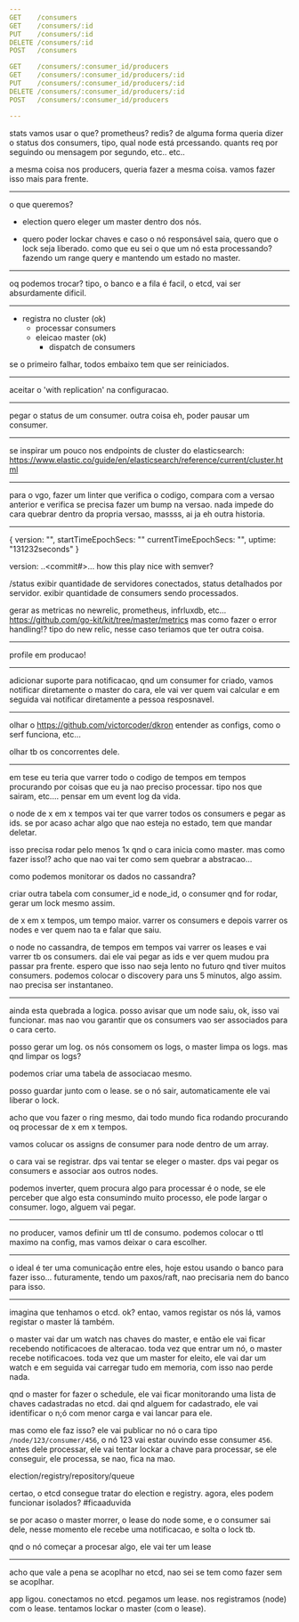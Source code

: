```yaml
---
GET    /consumers
GET    /consumers/:id
PUT    /consumers/:id
DELETE /consumers/:id
POST   /consumers

GET    /consumers/:consumer_id/producers
GET    /consumers/:consumer_id/producers/:id
PUT    /consumers/:consumer_id/producers/:id
DELETE /consumers/:consumer_id/producers/:id
POST   /consumers/:consumer_id/producers

---
```

stats vamos usar o que? prometheus? redis?
de alguma forma queria dizer o status dos consumers, tipo, qual node está prcessando.
quants req por seguindo ou mensagem por segundo, etc.. etc..

a mesma coisa nos producers, queria fazer a mesma coisa.
vamos fazer isso mais para frente.

---
o que queremos?

- election
quero eleger um master dentro dos nós.

- quero poder lockar chaves
e caso o nó responsável saia, quero que o lock seja liberado.
como que eu sei o que um nó esta processando? fazendo um range query e mantendo um estado no master.

---
oq podemos trocar? tipo, o banco e a fila é facil, o etcd, vai ser absurdamente dificil.

---
- registra no cluster (ok)
  - processar consumers
  - eleicao master (ok)
    - dispatch de consumers

se o primeiro falhar, todos embaixo tem que ser reiniciados.

---
aceitar o 'with replication' na configuracao.

---
pegar o status de um consumer.
outra coisa eh, poder pausar um consumer.

---
se inspirar um pouco nos endpoints de cluster do elasticsearch: https://www.elastic.co/guide/en/elasticsearch/reference/current/cluster.html

---
para o vgo, fazer um linter que verifica o codigo, compara com a versao anterior e verifica se precisa fazer um bump na versao.
nada impede do cara quebrar dentro da propria versao, massss, ai ja eh outra historia.

---
{
  version: "",
  startTimeEpochSecs: ""
  currentTimeEpochSecs: "",
  uptime: "131232seconds"
}

version: <major>.<minor>.<commit#>.<git sha>.<date>.<time> 
how this play nice with semver?

/status
exibir quantidade de servidores conectados, status detalhados por servidor.
exibir quantidade de consumers sendo processados.

gerar as metricas no newrelic, prometheus, infrluxdb, etc...
https://github.com/go-kit/kit/tree/master/metrics
mas como fazer o error handling!? tipo do new relic, nesse caso teriamos que ter outra coisa.

---
profile em producao!

---
adicionar suporte para notificacao, qnd um consumer for criado, vamos notificar diretamente o master do cara, ele vai ver quem vai calcular e em seguida
vai notificar diretamente a pessoa resposnavel.

---
olhar o https://github.com/victorcoder/dkron
entender as configs, como o serf funciona, etc...

olhar tb os concorrentes dele.

---
em tese eu teria que varrer todo o codigo de tempos em tempos procurando por coisas que eu ja nao preciso processar.
tipo nos que sairam, etc....
pensar em um event log da vida.

o node de x em x tempos vai ter que varrer todos os consumers e pegar as ids.
se por acaso achar algo que nao esteja no estado, tem que mandar deletar.

isso precisa rodar pelo menos 1x qnd o cara inicia como master.
mas como fazer isso!? acho que nao vai ter como sem quebrar a abstracao...

como podemos monitorar os dados no cassandra?

criar outra tabela com consumer_id e node_id, o consumer qnd for rodar, gerar um lock mesmo assim.


de x em x tempos, um tempo maior. 
varrer os consumers e depois varrer os nodes e ver quem nao ta e falar que saiu.


o node no cassandra, de tempos em tempos vai varrer os leases e vai varrer tb os consumers.
dai ele vai pegar as ids e ver quem mudou pra passar pra frente.
espero que isso nao seja lento no futuro qnd tiver muitos consumers.
podemos colocar o discovery para uns 5 minutos, algo assim. nao precisa ser instantaneo.

---
ainda esta quebrada a logica. posso avisar que um node saiu, ok, isso vai funcionar.
mas nao vou garantir que os consumers vao ser associados para o cara certo.

posso gerar um log.
os nós consomem os logs, o master limpa os logs. mas qnd limpar os logs?

podemos criar uma tabela de associacao mesmo.


posso guardar junto com o lease. se o nó sair, automaticamente ele vai liberar o lock.


acho que vou fazer o ring mesmo, dai todo mundo fica rodando procurando oq processar de x em x tempos.

vamos colucar os assigns de consumer para node dentro de um array.


o cara vai se registrar. 
dps vai tentar se eleger o master.
dps vai pegar os consumers e associar aos outros nodes.



podemos inverter, quem procura algo para processar é o node, se ele perceber que algo esta consumindo muito processo, ele pode largar o consumer.
logo, alguem vai pegar.

---
no producer, vamos definir um ttl de consumo.
podemos colocar o ttl maximo na config, mas vamos deixar o cara escolher.

---
o ideal é ter uma comunicação entre eles, hoje estou usando o banco para fazer isso...
futuramente, tendo um paxos/raft, nao precisaria nem do banco para isso.

---
imagina que tenhamos o etcd. ok?
entao, vamos registar os nós lá, vamos registar o master lá também.

o master vai dar um watch nas chaves do master, e então ele vai ficar recebendo notificacoes de alteracao.
toda vez que entrar um nó, o master recebe notificacoes.
toda vez que um master for eleito, ele vai dar um watch e em seguida vai carregar tudo em memoria, com isso nao perde nada.

qnd o master for fazer o schedule, ele vai ficar monitorando uma lista de chaves cadastradas no etcd.
dai qnd alguem for cadastrado, ele vai identificar o n;ó com menor carga e vai lancar para ele.

mas como ele faz isso? ele vai publicar no nó o cara tipo `/node/123/consumer/456`, o nó 123 vai estar ouvindo esse consumer `456`.
antes dele processar, ele vai tentar lockar a chave para processar, se ele conseguir, ele processa, se nao, fica na mao.

election/registry/repository/queue

certao, o etcd consegue tratar do election e registry. agora, eles podem funcionar isolados? #ficaaduvida

se por acaso o master morrer, o lease do node some, e o consumer sai dele, nesse momento ele recebe uma notificacao, e solta o lock tb.



qnd o nó começar a procesar algo, ele vai ter um lease 


---
acho que vale a pena se acoplhar no etcd, nao sei se tem como fazer sem se acoplhar.

app ligou.
conectamos no etcd.
pegamos um lease.
nos registramos (node) com o lease.
tentamos lockar o master (com o lease).
